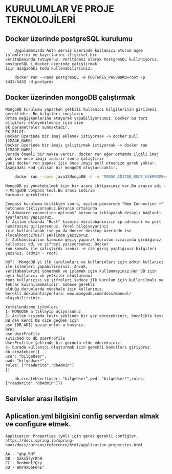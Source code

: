 # KURULUMLAR VE PROJE TEKNOLOJİLERİ

## Docker üzerinde postgreSQL kurulumu
        Uygulamamızda Auth servis üzerinde kullanıcı oturum açma işlemlerini ve kayıtlarını ilişkisel bir 
    veritabanında tutuyoruz. Veritabanı olarak PostgreSQL kullanıyoruz. postgreSQL i docker üzerinde çalıştırmak
    için aşağıdaki kodu kullanabilirsiniz.
```
    docker run --name postgreSQL -e POSTGRES_PASSWORD=root -p 5432:5432 -d postgres
```
## Docker üzerinden mongoDB çalıştırmak
    MongoDB kurulumu yaparken yetkili kullanıcı bilgilerinin girilmesi gereklidir. Bu bilgileri imajların
    Ortam Değişkenlerine atayarak yapabiliyorsunuz. Docker bu tarz bilgileri ekleyebilmeniz için size
    ek parametreler sunmaktadır.
    EK BİLGİ:
    Docker üzerinde bir imaj eklemek istiyorsak -> docker pull [IMAGE_NAME]
    Docker üzerinde bir imajı çalıştırmak istiyorsak -> docker run [IMAGE_NAME]
    Burada önemli bir nokta vardır. docker run eğer ortamda ilgili imaj yok ise önce imajı indirir sonra çalıştırır
    yani docker run yapmak için önce imajı pull etmenize gerek yoktur.
    Aşağıdaki kod çalışan bir mongoDB oluşturucaktır.
```bash
    docker run --name java13MongoDB -d -e "MONGO_INITDB_ROOT_USERNAME=admin" -e "MONGO_INITDB_ROOT_PASSWORD=root" -p 27017:27017 mongo:jammy
```

    MongoDB yi yönetebilmek için bir araca ihtiyacımız var.Bu aracın adı -> MongoDB Compass tool.Bu aracı indirip 
    kurmamız gereklidir.

    Compass kurulumu bittikten sonra, açılan pencerede "New Connection +" butonuna tıklıyorsunuz.Ekranın ortasında
    "> Advanced connection options" butonuna tıklayarak detaylı bağlantı ayarlarını yapıyoruz.
    1- Açılan ekranda "Host" kısmına veritabanınızın ip adresini ve port numarasını giriyorsunuz. Yerel bilgisayarınız
    için kullanılacak ise ya da docker desktop üzerinde ise (localhost:27017) şeklinde yazıyoruz.
    2- Authantication kısmına geçiş yaparak kurulum sırasında girdiğiniz kullanıcı adı ve şifreyi yazıyorsunuz. Docker
    run komutu ile çalıştırdı iseniz -e ile giriş yaptığınız bilgileri yazınız. (admin - root)

    NOT:  MongoDB yi ilk kurulumları ve kullanımları için admin kullanıcı ile işlemleri yapabilirsiniz. Ancak,
    veritabanlarını yönetmek ve işlemek için kullanmayınız.Her DB için ayrı kullanıcı ve yetkiler oluşturunuz
    root kullanıcısı ve şifreleri sadece ilk kurulum için kullanılmalı ve tekrar kulanılmamalıdır. Sadece gerekli 
    olduğu durumlarda müdehale için kullanınız.
    Gerekli dökümantasyonlara: www.mongodb.com/docs/manual/ ulaşabilirsiniz.

    Yetkilendirme işlemleri
    1- MONGOSH a tıklayıp açıyorsunuz
    2- Açılan kısımda test> şeklinde bir yer göreceksiniz, öncelikle test DB den kendi DB nize geçmek için
    use [DB_ADI] yazıp enter a basınız.
    Örn:
    use UserProfile
    swtiched to db UserProfile
    UserProfile> şeklinde bir görüntü elde edeceksiniz.
    3- burada kullanıcı oluşturmak için gerekli komutları giriyoruz.
    db.createUser({
    user: "bilgeUser",
    pwd: "bilgeUser*",
    roles: ["readWrite","dbAdmin"]
    })
```
    db.createUser({user: "bilgeUser",pwd: "bilgeUser*",roles: ["readWrite","dbAdmin"]})
```
    

## Servisler arası iletişim

## Aplication.yml bilgisini config serverdan almak ve configure etmek.

    Application Properties (yml) için gerek gerekli configler.
    https://docs.spring.io/spring-boot/docs/current/reference/html/application-properties.html

    AA - "ghp_RHY
    BB - SaksS7yrKhH
    CC - BenbmblfQry
    DD - WOY4X0bFOnE"